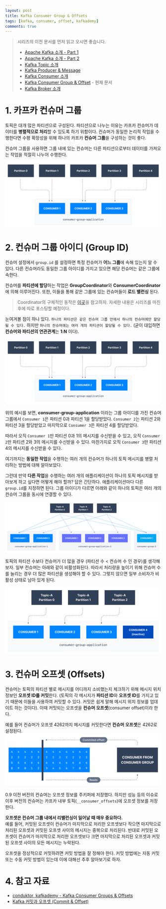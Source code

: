 ```yaml
---
layout: post
title: Kafka Consumer Group & Offsets
tags: [kafka, consumer, offset, kafkademy]
comments: true
---
```


> 시리즈의 이전 문서를 먼저 읽고 오시면 좋습니다. <br>
> * [Apache Kafka 소개 - Part 1](https://bky373.github.io/2022-07-01-introduction-to-apache-kafka-part-1/)
> * [Apache Kafka 소개 - Part 2](https://bky373.github.io/2022-07-02-introduction-to-apache-kafka-part-2/)
> * [Kafka Topic 소개](https://bky373.github.io/2022-07-03-kafka-topics/)
> * [Kafka Producer & Message](https://bky373.github.io/2022-07-04-kafka-producers-and-messages/)
> * [Kafka Consumer 소개](https://bky373.github.io/2022-07-05-kafka-consumers/)
> * [Kafka Consumer Group & Offset](https://bky373.github.io/2022-07-06-kafka-consumer-group-and-offsets/) - 현재 문서
> * [Kafka Broker 소개](https://bky373.github.io/2022-07-07-kafka-brokers/)

# 1. 카프카 컨슈머 그룹

토픽은 대개 많은 파티션으로 구성된다. 파티션으로 나누는 이유는 카프카 컨슈머가 데이터를 **병렬적으로 처리**할 수 있도록 하기 위함이다.
컨슈머가 동일한 논리적 작업을 수행한다면 수평 확장성을 위해 하나의 카프카 **컨슈머 그룹**을 구성하는 것이 좋다.

컨슈머 그룹을 사용하면 그룹 내에 있는 컨슈머는 다른 파티션으로부터 데이터를 가져오는 작업을 적절히 나누어 수행한다.

![kafka-consumer-group.png](../assets/img/2022-07-06-kafka-consumer-group-and-offsets/kafka-consumer-group.png)

# 2. 컨슈머 그룹 아이디 (Group ID)

컨슈머 설정에서 `group.id` 를 설정하면 특정 컨슈머가 **어느 그룹**에 속해 있는지 알 수 있다.
다른 컨슈머라도 동일한 그룹 아이디를 가지고 있으면 해당 컨슈머는 같은 그룹에 속한다.

컨슈머를 **파티션에 할당**하는 작업은 **GroupCoordinator**와 **ConsumerCoordinator**에 의해 이루어진다.
또한, 이들을 통해 같은 그룹에 있는 컨슈머들이 **로드 밸런싱** 된다.
> Coordinator의 구체적인 동작은
[이곳](https://developer.confluent.io/learn-kafka/architecture/consumer-group-protocol/)을 참고하자.
> 자세한 내용은 시리즈를 마친 후에 따로 포스팅할 예정이다.

눈여겨볼 점이 하나 있다. `하나의 파티션은 같은 컨슈머 그룹 안에서 하나의 컨슈머에만 할당될 수 있다.`
하지만 `하나의 컨슈머에는 여러 개의 파티션이 할당될 수 있다.` (굳이 대입하면 **컨슈머와 파티션의 연관관계**는 **1:N** 이다).

![kafka-consumer-group.png](../assets/img/2022-07-06-kafka-consumer-group-and-offsets/kafka-consumer-group.png)

위의 예시를 보면, **consumer-group-application** 이라는 그룹 아이디를 가진 컨슈머 그룹에서 `Consumer 1`은 파티션 0과 파티션 1을 할당받았다.
`Consumer 2`는 파티션 2와 파티션 3을 할당받았고 마지막으로 `Consumer 3`은 파티션 4를 할당받았다.

따라서 오직 `Consumer 1`만 파티션 0과 1의 메시지를 수신받을 수 있고, 오직 `Consumer 2`만 파티션 2와 3의 메시지를 수신받을 수 있다.
마찬가지로 오직 `Consumer 3`만 파티션 4의 메시지를 수신받을 수 있다.

여기까지는 **동일한 작업**을 수행하는 여러 개의 컨슈머가 하나의 토픽 메시지를 병렬 처리하는 방법에 대해 알아보았다.

그런데 만약 **다른 작업**을 수행하는 여러 개의 애플리케이션이 하나의 토픽 메시지를 받아보게 하고 싶다면 어떻게 해야 할까?
답은 간단하다. 애플리케이션마다 다른 `group.id`를 지정하면 된다.
그룹 아이디가 다르면 아래와 같이 하나의 토픽은 여러 개의 컨슈머 그룹을 동시에 연결할 수 있다.

![kafka-consumer-groups.png](../assets/img/2022-07-06-kafka-consumer-group-and-offsets/kafka-consumer-groups.png)

토픽의 파티션 수보다 컨슈머가 더 많을 경우 (파티션 수 < 컨슈머 수 인 경우)를 생각해보자. 일부 컨슈머는 아래와 같이 비활성화된다.
따라서 처리량을 높이기 위해 컨슈머 수를 늘리는 경우 더 많은 파티션을 생성해야 할 수 있다.
그렇지 않으면 일부 소비자가 비활성 상태로 남아 있게 된다.

![more-consumers-than-partition.png](../assets/img/2022-07-06-kafka-consumer-group-and-offsets/more-consumers-than-partition.png)

# 3. 컨슈머 오프셋 (Offsets)

컨슈머는 토픽의 파티션 별로 메시지를 어디까지 소비했는지 체크하기 위해 메시지 위치 정보인 **오프셋 ID를 커밋**한다.
(토픽의 각 메시지가 **파티션 ID**와 **오프셋 ID**를 가지고 있기 때문에 이들을 사용하여 커밋할 수 있다. 커밋은 쉽게 말해 메시지 위치 정보를 업데이트 하는 것이다).
이때 커밋되는 오프셋을 **컨슈머 오프셋**(consumer offset)이라 한다.

예를 들어 컨슈머가 오프셋 4262까지 메시지를 커밋한다면 **컨슈머 오프셋**은 4262로 설정된다.
![kafka-consumer-offset.png](../assets/img/2022-07-06-kafka-consumer-group-and-offsets/kafka-consumer-offset.png)

0.9 이전 버전의 컨슈머는 오프셋 정보를 주키퍼에 저장했다. 하지만 성능 등의 이슈로 이후 버전의 컨슈머는
카프카 내부 토픽(`__consumer_offsets`)에 오프셋 정보를 저장한다.

**오프셋은 컨슈머 그룹 내에서 리밸런싱이 일어날 때 매우 중요하다.** <br>
예를 들어, 커밋된 오프셋이 컨슈머가 마지막으로 처리한 오프셋보다 작으면 마지막으로 처리된 오프셋과 커밋된 오프셋 사이의 메시지는 중복으로 처리된다.
반대로 커밋된 오프셋이 컨슈머가 마지막으로 처리한 오프셋보다 크면 마지막으로 처리된 오프셋과 커밋된 오프셋 사이의 모든 메시지는 누락된다.

오프셋을 정상적으로 커밋하려면 커밋 방법을 잘 정해야 한다. 커밋 방법에는 자동 커밋 또는 수동 커밋 방법이 있는데 이에 대해선 추후 알아보기로 하자.

# 4. 참고 자료

* [conduktor, kafkademy - Kafka Consumer Groups & Offsets](https://www.conduktor.io/kafka/kafka-consumer-groups-and-consumer-offsets)
* [Kafka 커밋과 오프셋 (Commit & Offset)](https://goodgid.github.io/Kafka-Commit-Offset/)
